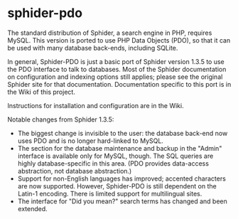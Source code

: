 # sphider-pdo

The standard distribution of Sphider, a search engine in PHP, requires MySQL. This version is ported 
to use PHP Data Objects (PDO), so that it can be used with many database back-ends, including SQLite.

In general, Sphider-PDO is just a basic port of Sphider version 1.3.5 to use the PDO interface to 
talk to databases. Most of the Sphider documentation on configuration and indexing options still 
applies; please see the original Sphider site for that documentation. Documentation specific to 
this port is in the Wiki of this project.

Instructions for installation and configuration are in the Wiki.

Notable changes from Sphider 1.3.5:
 * The biggest change is invisible to the user: the database back-end now uses PDO and is no longer hard-linked to MySQL. 
 * The section for the database maintenance and backup in the "Admin" interface is available only for MySQL, though. The SQL queries are highly database-specific in this area. (PDO provides data-access abstraction, not database abstraction.) 
 * Support for non-English languages has improved; accented characters are now supported. However, Sphider-PDO is still dependent on the Latin-1 encoding. There is limited support for multilingual sites. 
 * The interface for "Did you mean?" search terms has changed and been extended.
 
